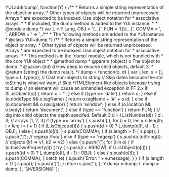 YUI.add('dump', function(Y) { /\*\* \* Returns a simple string representation of the object or array. \* Other types of objects will be returned unprocessed. Arrays \* are expected to be indexed. Use object notation for \* associative arrays. \* \* If included, the dump method is added to the YUI instance. \* \* @module dump \*/ var L = Y.Lang, OBJ = '{...}', FUN = 'f(){...}', COMMA = ', ', ARROW = ' =&gt; ', /\*\* \* The following methods are added to the YUI instance \* @class YUI~dump \*/ /\*\* \* Returns a simple string representation of the object or array. \* Other types of objects will be returned unprocessed. Arrays \* are expected to be indexed. Use object notation for \* associative arrays. \* \* This method is in the 'dump' module, which is not bundled with \* the core YUI object \* \* @method dump \* @param {object} o The object to dump. \* @param {int} d How deep to recurse child objects, default 3. \* @return {string} the dump result. \*/ dump = function(o, d) { var i, len, s = \[\], type = L.type(o); // Cast non-objects to string // Skip dates because the std toString is what we want // Skip HTMLElement-like objects because trying to dump // an element will cause an unhandled exception in FF 2.x if (!L.isObject(o)) { return o + ''; } else if (type == 'date') { return o; } else if (o.nodeType && o.tagName) { return o.tagName + '\#' + o.id; } else if (o.document && o.navigator) { return 'window'; } else if (o.location && o.body) { return 'document'; } else if (type == 'function') { return FUN; } // dig into child objects the depth specifed. Default 3 d = (L.isNumber(d)) ? d : 3; // arrays \[1, 2, 3\] if (type == 'array') { s.push('\['); for (i = 0, len = o.length; i &lt; len; i = i + 1) { if (L.isObject(o\[i\])) { s.push((d &gt; 0) ? L.dump(o\[i\], d - 1) : OBJ); } else { s.push(o\[i\]); } s.push(COMMA); } if (s.length &gt; 1) { s.pop(); } s.push('\]'); // regexp /foo/ } else if (type == 'regexp') { s.push(o.toString()); // objects {k1 =&gt; v1, k2 =&gt; v2} } else { s.push('{'); for (i in o) { if (o.hasOwnProperty(i)) { try { s.push(i + ARROW); if (L.isObject(o\[i\])) { s.push((d &gt; 0) ? L.dump(o\[i\], d - 1) : OBJ); } else { s.push(o\[i\]); } s.push(COMMA); } catch (e) { s.push('Error: ' + e.message); } } } if (s.length &gt; 1) { s.pop(); } s.push('}'); } return s.join(''); }; Y.dump = dump; L.dump = dump; }, '@VERSION@' );
